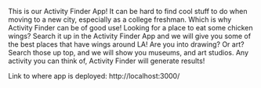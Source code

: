 This is our Activity Finder App!
It can be hard to find cool stuff to do when moving to a new city, especially as a college freshman. Which is why Activity Finder can be of good use! Looking for a place to eat some chicken wings? Search it up in the Activity Finder App and we will give you some of the best places that have wings around LA! Are you into drawing? Or art? Search those up top, and we will show you museums, and art studios. Any activity you can think of, Activity Finder will generate results!

Link to where app is deployed: http://localhost:3000/
